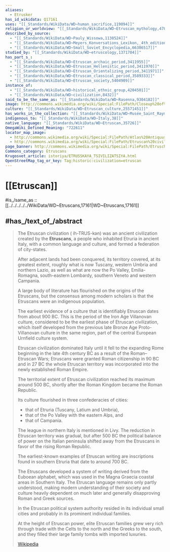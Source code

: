 ```yaml
---
aliases:
  - Etrusker
has_id_wikidata: Q17161
uses: "[[_Standards/WikiData/WD~human_sacrifice,119094]]"
religion_or_worldview: "[[_Standards/WikiData/WD~Etruscan_mythology,478186]]"
described_by_source:
  - "[[_Standards/WikiData/WD~Pauly_Wissowa,1138524]]"
  - "[[_Standards/WikiData/WD~Meyers_Konversations_Lexikon,_4th_edition_(1885_1890),19219752]]"
  - "[[_Standards/WikiData/WD~Small_Soviet_Encyclopedia,66386517]]"
studied_by: "[[_Standards/WikiData/WD~etruscology,1371704]]"
has_part_s_:
  - "[[_Standards/WikiData/WD~Etruscan_archaic_period,3411955]]"
  - "[[_Standards/WikiData/WD~Etruscan_Hellenistic_period,3411970]]"
  - "[[_Standards/WikiData/WD~Etruscan_Orientalizing_period,3411971]]"
  - "[[_Standards/WikiData/WD~Etruscan_classical_period,3589333]]"
  - "[[_Standards/WikiData/WD~Etruscan_society,5404909]]"
instance_of:
  - "[[_Standards/WikiData/WD~historical_ethnic_group,4204501]]"
  - "[[_Standards/WikiData/WD~civilization,8432]]"
said_to_be_the_same_as: "[[_Standards/WikiData/WD~Rasenna,9304182]]"
image: http://commons.wikimedia.org/wiki/Special:FilePath/Closeup%20of%20engraving%20depicting%20Pollux%20tying%20the%20defeated%20Amykos%20to%20a%20tree%20on%20the%20Ficoroni%20Cista%20Bronze%20340-330%20BCE%20made%20by%20Novios%20Plautios%20from%20Palestrina%20National%20Etruscan%20Museum%20of%20Villa%20Giulia.jpg
culture: "[[_Standards/WikiData/WD~Etruscan_culture,25571451]]"
has_works_in_the_collection: "[[_Standards/WikiData/WD~Musée_Saint_Raymond,1376]]"
indigenous_to: "[[_Standards/WikiData/WD~Italy,38]]"
native_language: "[[_Standards/WikiData/WD~Etruscan,35726]]"
OmegaWiki_Defined_Meaning: "722611"
locator_map_image:
  - http://commons.wikimedia.org/wiki/Special:FilePath/Atlas%20Antiquus%20-%20Etruria.jpg
  - http://commons.wikimedia.org/wiki/Special:FilePath/Etruscan%20civilization%20map.png
page_banner: http://commons.wikimedia.org/wiki/Special:FilePath/Etruschi%20banner.jpg
Commons_category: Etruscans
Krugosvet_article: istoriya/ETRUSSKAYA_TSIVILIZATSIYA.html
OpenStreetMap_tag_or_key: Tag:historic:civilization=etruscan
---
```


# [[Etruscan]] 

#is_/same_as :: [[../../../../../WikiData/WD~Etruscans,17161|WD~Etruscans,17161]] 

## #has_/text_of_/abstract 

> The Etruscan civilization ( ih-TRUS-kən) was an ancient civilization created by the **Etruscans**, 
> a people who inhabited Etruria in ancient Italy, with a common language and culture, 
> and formed a federation of city-states. 
> 
> After adjacent lands had been conquered, its territory covered, at its greatest extent, 
> roughly what is now Tuscany, western Umbria and northern Lazio, 
> as well as what are now the Po Valley, Emilia-Romagna, south-eastern Lombardy, 
> southern Veneto and western Campania.
>
> A large body of literature has flourished on the origins of the Etruscans, 
> but the consensus among modern scholars is that the Etruscans were an indigenous population. 
> 
> The earliest evidence of a culture that is identifiably Etruscan dates from about 900 BC. 
> This is the period of the Iron Age Villanovan culture, 
> considered to be the earliest phase of Etruscan civilization, 
> which itself developed from the previous late Bronze Age Proto-Villanovan culture 
> in the same region, part of the central European Urnfield culture system. 
> 
> Etruscan civilization dominated Italy until it fell to the expanding Rome 
> beginning in the late 4th century BC as a result of the Roman–Etruscan Wars; 
> Etruscans were granted Roman citizenship in 90 BC 
> and in 27 BC the whole Etruscan territory was incorporated into the newly established Roman Empire.
>
> The territorial extent of Etruscan civilization reached its maximum around 500 BC, 
> shortly after the Roman Kingdom became the Roman Republic. 
> 
> Its culture flourished in three confederacies of cities: 
> - that of Etruria (Tuscany, Latium and Umbria), 
> - that of the Po Valley with the eastern Alps, and 
> - that of Campania. 
> 
> The league in northern Italy is mentioned in Livy. 
> The reduction in Etruscan territory was gradual, 
> but after 500 BC the political balance of power on the Italian peninsula 
> shifted away from the Etruscans in favor of the rising Roman Republic.
>
> The earliest-known examples of Etruscan writing are inscriptions found in southern Etruria 
> that date to around 700 BC. 
> 
> The Etruscans developed a system of writing derived from the Euboean alphabet, 
> which was used in the Magna Graecia coastal areas in Southern Italy. 
> The Etruscan language remains only partly understood, 
> making modern understanding of their society and culture heavily dependent on 
> much later and generally disapproving Roman and Greek sources. 
> 
> In the Etruscan political system authority resided in its individual small cities 
> and probably in its prominent individual families. 
> 
> At the height of Etruscan power, elite Etruscan families grew very rich 
> through trade with the Celts to the north and the Greeks to the south, 
> and they filled their large family tombs with imported luxuries.
>
> [Wikipedia](https://en.wikipedia.org/wiki/Etruscan%20civilization) 

